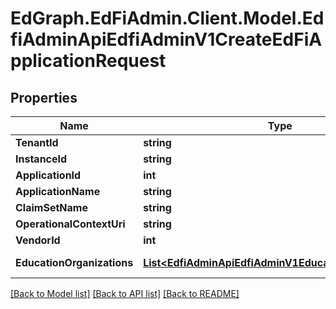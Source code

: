 # EdGraph.EdFiAdmin.Client.Model.EdfiAdminApiEdfiAdminV1CreateEdFiApplicationRequest

## Properties

Name | Type | Description | Notes
------------ | ------------- | ------------- | -------------
**TenantId** | **string** |  | [optional] 
**InstanceId** | **string** |  | [optional] 
**ApplicationId** | **int** |  | [optional] 
**ApplicationName** | **string** |  | [optional] 
**ClaimSetName** | **string** |  | [optional] 
**OperationalContextUri** | **string** |  | [optional] 
**VendorId** | **int** |  | [optional] 
**EducationOrganizations** | [**List&lt;EdfiAdminApiEdfiAdminV1EducationOrganization&gt;**](EdfiAdminApiEdfiAdminV1EducationOrganization.md) |  | [optional] [readonly] 

[[Back to Model list]](../README.md#documentation-for-models) [[Back to API list]](../README.md#documentation-for-api-endpoints) [[Back to README]](../README.md)

